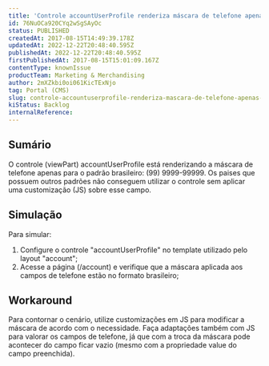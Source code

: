 ```yaml
---
title: 'Controle accountUserProfile renderiza máscara de telefone apenas no padrão brasileiro'
id: 76NuOCa920CYq2wSgSAyOc
status: PUBLISHED
createdAt: 2017-08-15T14:49:39.178Z
updatedAt: 2022-12-22T20:48:40.595Z
publishedAt: 2022-12-22T20:48:40.595Z
firstPublishedAt: 2017-08-15T15:01:09.167Z
contentType: knownIssue
productTeam: Marketing & Merchandising
author: 2mXZkbi0oi061KicTExNjo
tag: Portal (CMS)
slug: controle-accountuserprofile-renderiza-mascara-de-telefone-apenas-no-padrao-brasileiro
kiStatus: Backlog
internalReference: 
---
```


## Sumário

O controle (viewPart) accountUserProfile está renderizando a máscara de telefone apenas para o padrão brasileiro: (99) 9999-99999. Os paises que possuem outros padrões não conseguem utilizar o controle sem aplicar uma customização (JS) sobre esse campo.

## Simulação

Para simular:

1. Configure o controle "accountUserProfile" no template utilizado pelo layout "account";
2. Acesse a página (/account) e verifique que a máscara aplicada aos campos de telefone estão no formato brasileiro;

## Workaround

Para contornar o cenário, utilize customizações em JS para modificar a máscara de acordo com o necessidade. Faça adaptações também com JS para valorar os campos de telefone, já que com a troca da máscara pode acontecer do campo ficar vazio (mesmo com a propriedade value do campo preenchida).


